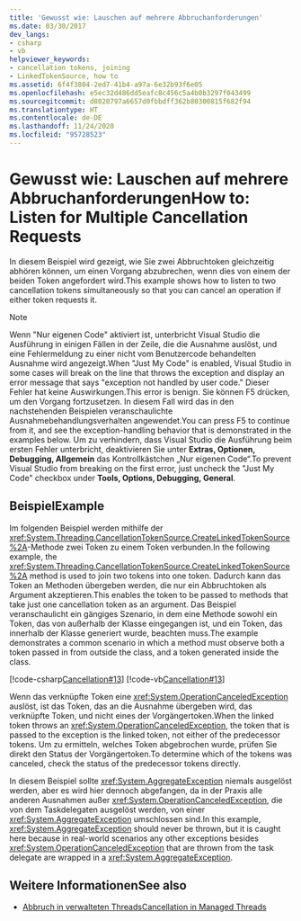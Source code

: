 ```yaml
---
title: 'Gewusst wie: Lauschen auf mehrere Abbruchanforderungen'
ms.date: 03/30/2017
dev_langs:
- csharp
- vb
helpviewer_keywords:
- cancellation tokens, joining
- LinkedTokenSource, how to
ms.assetid: 6f4f3804-2ed7-41b4-a97a-6e32b93f6e05
ms.openlocfilehash: e5ec32d486dd5eafc8c456c5a4b0b3297f043499
ms.sourcegitcommit: d8020797a6657d0fbbdff362b80300815f682f94
ms.translationtype: HT
ms.contentlocale: de-DE
ms.lasthandoff: 11/24/2020
ms.locfileid: "95728523"
---
```

# <a name="how-to-listen-for-multiple-cancellation-requests"></a><span data-ttu-id="50eac-102">Gewusst wie: Lauschen auf mehrere Abbruchanforderungen</span><span class="sxs-lookup"><span data-stu-id="50eac-102">How to: Listen for Multiple Cancellation Requests</span></span>

<span data-ttu-id="50eac-103">In diesem Beispiel wird gezeigt, wie Sie zwei Abbruchtoken gleichzeitig abhören können, um einen Vorgang abzubrechen, wenn dies von einem der beiden Token angefordert wird.</span><span class="sxs-lookup"><span data-stu-id="50eac-103">This example shows how to listen to two cancellation tokens simultaneously so that you can cancel an operation if either token requests it.</span></span>  
  
> [!NOTE]
> <span data-ttu-id="50eac-104">Wenn "Nur eigenen Code" aktiviert ist, unterbricht Visual Studio die Ausführung in einigen Fällen in der Zeile, die die Ausnahme auslöst, und eine Fehlermeldung zu einer nicht vom Benutzercode behandelten Ausnahme wird angezeigt.</span><span class="sxs-lookup"><span data-stu-id="50eac-104">When "Just My Code" is enabled, Visual Studio in some cases will break on the line that throws the exception and display an error message that says "exception not handled by user code."</span></span> <span data-ttu-id="50eac-105">Dieser Fehler hat keine Auswirkungen.</span><span class="sxs-lookup"><span data-stu-id="50eac-105">This error is benign.</span></span> <span data-ttu-id="50eac-106">Sie können F5 drücken, um den Vorgang fortzusetzen. In diesem Fall wird das in den nachstehenden Beispielen veranschaulichte Ausnahmebehandlungsverhalten angewendet.</span><span class="sxs-lookup"><span data-stu-id="50eac-106">You can press F5 to continue from it, and see the exception-handling behavior that is demonstrated in the examples below.</span></span> <span data-ttu-id="50eac-107">Um zu verhindern, dass Visual Studio die Ausführung beim ersten Fehler unterbricht, deaktivieren Sie unter **Extras, Optionen, Debugging, Allgemein** das Kontrollkästchen „Nur eigenen Code“.</span><span class="sxs-lookup"><span data-stu-id="50eac-107">To prevent Visual Studio from breaking on the first error, just uncheck the "Just My Code" checkbox under **Tools, Options, Debugging, General**.</span></span>  
  
## <a name="example"></a><span data-ttu-id="50eac-108">Beispiel</span><span class="sxs-lookup"><span data-stu-id="50eac-108">Example</span></span>  

 <span data-ttu-id="50eac-109">Im folgenden Beispiel werden mithilfe der <xref:System.Threading.CancellationTokenSource.CreateLinkedTokenSource%2A>-Methode zwei Token zu einem Token verbunden.</span><span class="sxs-lookup"><span data-stu-id="50eac-109">In the following example, the <xref:System.Threading.CancellationTokenSource.CreateLinkedTokenSource%2A> method is used to join two tokens into one token.</span></span> <span data-ttu-id="50eac-110">Dadurch kann das Token an Methoden übergeben werden, die nur ein Abbruchtoken als Argument akzeptieren.</span><span class="sxs-lookup"><span data-stu-id="50eac-110">This enables the token to be passed to methods that take just one cancellation token as an argument.</span></span> <span data-ttu-id="50eac-111">Das Beispiel veranschaulicht ein gängiges Szenario, in dem eine Methode sowohl ein Token, das von außerhalb der Klasse eingegangen ist, und ein Token, das innerhalb der Klasse generiert wurde, beachten muss.</span><span class="sxs-lookup"><span data-stu-id="50eac-111">The example demonstrates a common scenario in which a method must observe both a token passed in from outside the class, and a token generated inside the class.</span></span>  
  
 [!code-csharp[Cancellation#13](../../../samples/snippets/csharp/VS_Snippets_Misc/cancellation/cs/cancellationex13.cs#13)]
 [!code-vb[Cancellation#13](../../../samples/snippets/visualbasic/VS_Snippets_Misc/cancellation/vb/cancellationex13.vb#13)]  
  
 <span data-ttu-id="50eac-112">Wenn das verknüpfte Token eine <xref:System.OperationCanceledException> auslöst, ist das Token, das an die Ausnahme übergeben wird, das verknüpfte Token, und nicht eines der Vorgängertoken.</span><span class="sxs-lookup"><span data-stu-id="50eac-112">When the linked token throws an <xref:System.OperationCanceledException>, the token that is passed to the exception is the linked token, not either of the predecessor tokens.</span></span> <span data-ttu-id="50eac-113">Um zu ermitteln, welches Token abgebrochen wurde, prüfen Sie direkt den Status der Vorgängertoken.</span><span class="sxs-lookup"><span data-stu-id="50eac-113">To determine which of the tokens was canceled, check the status of the predecessor tokens directly.</span></span>  
  
 <span data-ttu-id="50eac-114">In diesem Beispiel sollte <xref:System.AggregateException> niemals ausgelöst werden, aber es wird hier dennoch abgefangen, da in der Praxis alle anderen Ausnahmen außer <xref:System.OperationCanceledException>, die von dem Taskdelegaten ausgelöst werden, von einer <xref:System.AggregateException> umschlossen sind.</span><span class="sxs-lookup"><span data-stu-id="50eac-114">In this example, <xref:System.AggregateException> should never be thrown, but it is caught here because in real-world scenarios any other exceptions besides <xref:System.OperationCanceledException> that are thrown from the task delegate are wrapped in a <xref:System.AggregateException>.</span></span>  
  
## <a name="see-also"></a><span data-ttu-id="50eac-115">Weitere Informationen</span><span class="sxs-lookup"><span data-stu-id="50eac-115">See also</span></span>

- [<span data-ttu-id="50eac-116">Abbruch in verwalteten Threads</span><span class="sxs-lookup"><span data-stu-id="50eac-116">Cancellation in Managed Threads</span></span>](cancellation-in-managed-threads.md)
